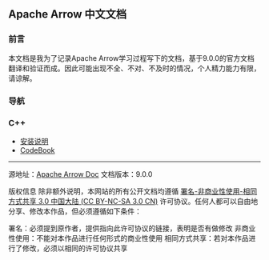 ## Apache Arrow 中文文档

### 前言

本文档是我为了记录Apache Arrow学习过程写下的文档，基于9.0.0的官方文档翻译和验证而成。因此可能出现不全、不对、不及时的情况，个人精力能力有限，请谅解。

### 导航

### C++

- [安装说明](common/Installation.md#c)
- [CodeBook](cpp/ArrowCodeBookCpp.md)

--------------------

源地址：[Apache Arrow Doc](https://arrow.apache.org/docs/python/index.html)
文档版本：9.0.0

版权信息
除非额外说明，本网站的所有公开文档均遵循 [署名-非商业性使用-相同方式共享 3.0 中国大陆 (CC BY-NC-SA 3.0 CN)](https://creativecommons.org/licenses/by-nc-sa/3.0/cn/) 许可协议。任何人都可以自由地分享、修改本作品，但必须遵循如下条件：

署名：必须提到原作者，提供指向此许可协议的链接，表明是否有做修改
非商业性使用：不能对本作品进行任何形式的商业性使用
相同方式共享：若对本作品进行了修改，必须以相同的许可协议共享
